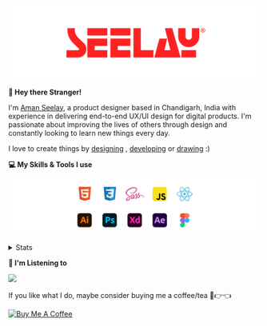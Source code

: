 [![banner](./images/seelay.svg)](https://www.seelay.in)

**👋 Hey there Stranger!**

I'm [Aman Seelay](https://www.seelay.in), a product designer based in Chandigarh, India with experience in delivering end-to-end UX/UI design for digital products. I'm passionate about improving the lives of others through design and constantly looking to learn new things every day.

I love to create things by [designing](https://www.seelay.in/#work) , [developing](https://www.seelay.in/#projects) or [drawing](https://art.seelay.in) :)

**💻 My Skills & Tools I use**

[![banner](./images/skills&tools.svg)](https://www.seelay.in/about)

<details>
  <summary>Stats</summary>

---

<!--START_SECTION:waka-->
![Profile Views](http://img.shields.io/badge/Profile%20Views-2-blue)

**🐱 My GitHub Data** 

> 📦 765.4 kB Used in GitHub's Storage 
 > 
> 🏆 76 Contributions in the Year 2024
 > 
> 💼 Opted to Hire
 > 
> 📜 1 Public Repository 
 > 
> 🔑 47 Private Repository 
 > 
**I'm a Night 🦉** 

```text
🌞 Morning                306 commits         ████░░░░░░░░░░░░░░░░░░░░░   15.97 % 
🌆 Daytime                316 commits         ████░░░░░░░░░░░░░░░░░░░░░   16.49 % 
🌃 Evening                591 commits         ████████░░░░░░░░░░░░░░░░░   30.85 % 
🌙 Night                  703 commits         █████████░░░░░░░░░░░░░░░░   36.69 % 
```
📅 **I'm Most Productive on Sunday** 

```text
Monday                   243 commits         ███░░░░░░░░░░░░░░░░░░░░░░   12.68 % 
Tuesday                  306 commits         ████░░░░░░░░░░░░░░░░░░░░░   15.97 % 
Wednesday                172 commits         ██░░░░░░░░░░░░░░░░░░░░░░░   08.98 % 
Thursday                 333 commits         ████░░░░░░░░░░░░░░░░░░░░░   17.38 % 
Friday                   219 commits         ███░░░░░░░░░░░░░░░░░░░░░░   11.43 % 
Saturday                 292 commits         ████░░░░░░░░░░░░░░░░░░░░░   15.24 % 
Sunday                   351 commits         █████░░░░░░░░░░░░░░░░░░░░   18.32 % 
```


📊 **This Week I Spent My Time On** 

```text
🕑︎ Time Zone: Asia/Kolkata

💬 Programming Languages: 
Other                    2 hrs 13 mins       ██████████░░░░░░░░░░░░░░░   39.35 % 
Markdown                 1 hr 40 mins        ███████░░░░░░░░░░░░░░░░░░   29.57 % 
JavaScript               1 hr 21 mins        ██████░░░░░░░░░░░░░░░░░░░   23.92 % 
JSON                     12 mins             █░░░░░░░░░░░░░░░░░░░░░░░░   03.66 % 
HTML                     9 mins              █░░░░░░░░░░░░░░░░░░░░░░░░   02.90 % 

🔥 Editors: 
VS Code                  3 hrs 26 mins       ███████████████░░░░░░░░░░   60.78 % 
Chrome                   2 hrs 2 mins        █████████░░░░░░░░░░░░░░░░   35.94 % 
Edge                     11 mins             █░░░░░░░░░░░░░░░░░░░░░░░░   03.29 % 

💻 Operating System: 
Windows                  5 hrs 40 mins       █████████████████████████   100.00 % 
```

**I Mostly Code in JavaScript** 

```text
JavaScript               28 repos            ██████████████░░░░░░░░░░░   57.14 % 
TypeScript               13 repos            ███████░░░░░░░░░░░░░░░░░░   26.53 % 
HTML                     5 repos             ███░░░░░░░░░░░░░░░░░░░░░░   10.20 % 
Java                     3 repos             ██░░░░░░░░░░░░░░░░░░░░░░░   06.12 % 
```




 Last Updated on 07/10/2024 06:47:32 UTC
<!--END_SECTION:waka-->

---

 </details>

**🎵 I'm Listening to**

<object data="https://now-play.vercel.app/api/generate?uid=7a17a86e-d6b7-43b5-8d9c-1d6dae42a779" >

  <img src="https://now-play.vercel.app/api/generate?uid=7a17a86e-d6b7-43b5-8d9c-1d6dae42a779" />

</object>

If you like what I do, maybe consider buying me a coffee/tea 🥺👉👈

<a href="https://www.buymeacoffee.com/seelay" target="_blank"><img src="https://cdn.buymeacoffee.com/buttons/v2/default-red.png" alt="Buy Me A Coffee" width="150" ></a>
